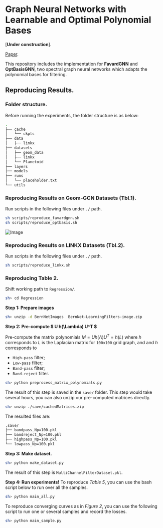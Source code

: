 # Graph Neural Networks with Learnable and Optimal Polynomial Bases
[**Under construction**].

[Paper](https://arxiv.org/abs/2302.12432). 

This repository includes the implementation for **FavardGNN** and **OptBasisGNN**, 
two spectral graph neural networks which adapts the polynomial bases for filtering. 

## Reproducing Results.
<!-- Scripts for reproducing results of our models in Table 1.  -->

### Folder structure.
Before running the experiments, 
the folder structure is as below:
```bash
.
├── cache
│   └── ckpts
├── data
│   ├── linkx
├── datasets
│   ├── geom_data
│   ├── linkx
│   └── Planetoid
├── layers
├── models
├── runs
│   └── placeholder.txt
└── utils
```

### Reproducing Results on Geom-GCN Datasets (Tbl.1).
Run scripts in the following files under `./` path.
```bash
sh scripts/reproduce_favardgnn.sh
sh scripts/reproduce_optbasis.sh
```

![Image](https://pic4.zhimg.com/80/v2-0d26a237dc57435236f1ec6e7d19a9be.png)

### Reproducing Results on LINKX Datasets (Tbl.2).
Run scripts in the following files under `./` path.
```bash
sh scripts/reproduce_linkx.sh
```

### Reproducing Table 2.
Shift working path to `Regression/`. 
```bash
sh> cd Regression
```

**Step 1: Prepare images**
```bash
sh> unzip -d BernNetImages  BernNet-LearningFilters-image.zip
```

**Step 2: Pre-compute $ U h(\Lambda) U^T $**

Pre-compute the matrix polynomials $M = U h(\Lambda) U^T = h(L)$
where $h$ corresponds to 
$L$ is the Laplacian matrix for `100x100` grid graph, and 
and $h$ corresponds to
- `High-pass` filter;
- `Low-pass` filter;
- `Band-pass` filter; 
- `Band-reject` filter. 

```bash
sh> python preprocess_matrix_polynomials.py
```
The result of this step is saved in the `save/` folder.
This step would take several hours, 
you can also unzip our pre-computed matrices directly.
```bash
sh> unzip ./save/cachedMatrices.zip
```

The resulted files are:
```bash
.save/
├── bandpass_Np=100.pkl
├── bandreject_Np=100.pkl
├── highpass_Np=100.pkl
└── lowpass_Np=100.pkl
```

**Step 3: Make dataset.**
```bash
sh> python make_dataset.py
```
The result of this step is `MultiChannelFilterDataset.pkl`.


**Step 4: Run experiments!**
To reproduce *Table 5*, 
you can use the bash script below to run over all the samples.
```bash
sh> python main_all.py
```

To reproduce converging curves as in *Figure 2*, 
you can use the following script to run one or several samples and record the losses.
```bash
sh> python main_sample.py
```